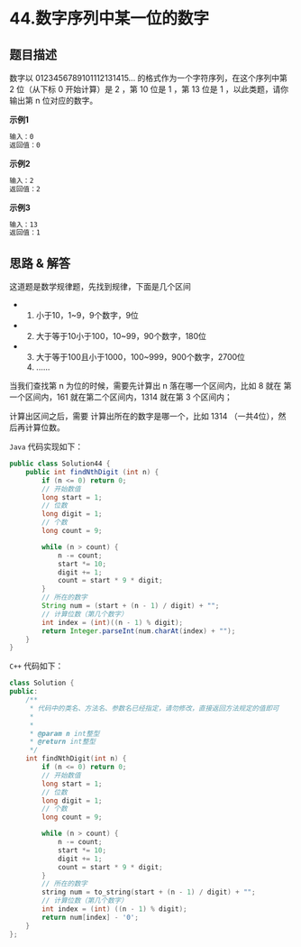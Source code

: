 # 44.数字序列中某一位的数字

## 题目描述

数字以 0123456789101112131415... 的格式作为一个字符序列，在这个序列中第 2 位（从下标 0 开始计算）是 2 ，第 10 位是 1 ，第 13 位是 1 ，以此类题，请你输出第 n 位对应的数字。

**示例1**

```txt
输入：0
返回值：0
```

**示例2**
```txt
输入：2
返回值：2
```

**示例3**
```txt
输入：13
返回值：1
```

## 思路 & 解答

这道题是数学规律题，先找到规律，下面是几个区间
- 1. 小于10，1~9，9个数字，9位
- 2. 大于等于10小于100，10~99，90个数字，180位
- 3. 大于等于100且小于1000，100~999，900个数字，2700位
  3. ......

当我们查找第 n 为位的时候，需要先计算出 n 落在哪一个区间内，比如 8 就在 第一个区间内，161 就在第二个区间内，1314 就在第 3 个区间内；

计算出区间之后，需要 计算出所在的数字是哪一个，比如 1314 （一共4位），然后再计算位数。



`Java` 代码实现如下：

```Java
public class Solution44 {
    public int findNthDigit (int n) {
        if (n <= 0) return 0;
        // 开始数值
        long start = 1;
        // 位数
        long digit = 1;
        // 个数
        long count = 9;

        while (n > count) {
            n -= count;
            start *= 10;
            digit += 1;
            count = start * 9 * digit;
        }
        // 所在的数字
        String num = (start + (n - 1) / digit) + "";
        // 计算位数（第几个数字）
        int index = (int)((n - 1) % digit);
        return Integer.parseInt(num.charAt(index) + "");
    }
}
```


`C++` 代码如下：

```C++
class Solution {
public:
    /**
     * 代码中的类名、方法名、参数名已经指定，请勿修改，直接返回方法规定的值即可
     *
     * 
     * @param n int整型 
     * @return int整型
     */
    int findNthDigit(int n) {
        if (n <= 0) return 0;
        // 开始数值
        long start = 1;
        // 位数
        long digit = 1;
        // 个数
        long count = 9;

        while (n > count) {
            n -= count;
            start *= 10;
            digit += 1;
            count = start * 9 * digit;
        }
        // 所在的数字
        string num = to_string(start + (n - 1) / digit) + "";
        // 计算位数（第几个数字）
        int index = (int) ((n - 1) % digit);
        return num[index] - '0';
    }
};
```

